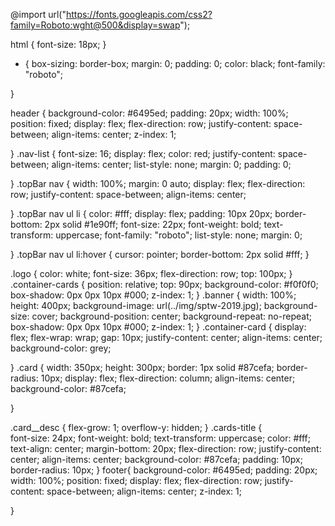 @import url("https://fonts.googleapis.com/css2?family=Roboto:wght@500&display=swap");

html {
  font-size: 18px;
}

* {
  box-sizing: border-box;
  margin: 0;
  padding: 0;
  color: black;
  font-family: "roboto";


}

header {
  background-color: #6495ed;
  padding: 20px;
  width: 100%;
  position: fixed;
  display: flex;
  flex-direction: row;
  justify-content: space-between;
  align-items: center;
  z-index: 1;

}
.nav-list {
  font-size: 16;
  display: flex;
  color: red;
  justify-content: space-between;
  align-items: center;
  list-style: none;
  margin: 0;
  padding: 0;

}
.topBar nav {
  width: 100%;
  margin: 0 auto;
  display: flex;
  flex-direction: row;
  justify-content: space-between;
  align-items: center;


}
.topBar nav ul li {
  color: #fff;
  display: flex;
  padding: 10px 20px;
  border-bottom: 2px solid #1e90ff;
  font-size: 22px;
  font-weight: bold;
  text-transform: uppercase;
  font-family: "roboto";
  list-style: none;
  margin: 0;
  
  
}
.topBar nav ul li:hover {
  cursor: pointer;
  border-bottom: 2px solid #fff;
}

.logo {
  color: white;
  font-size: 36px;
  flex-direction: row;
  top: 100px;
}
.container-cards {
  position: relative;
  top: 90px;
  background-color: #f0f0f0; 
  box-shadow: 0px 0px 10px #000;
  z-index: 1;
}
.banner {
  width: 100%;
  height: 400px;
  background-image: url(../img/sptw-2019.jpg);
  background-size: cover;
  background-position: center;
  background-repeat: no-repeat;
  box-shadow: 0px 0px 10px #000;
  z-index: 1;
}
.container-card {
  display: flex;
  flex-wrap: wrap;
  gap: 10px;
  justify-content: center;
  align-items: center;
  background-color: grey;

}
.card {   width: 350px;
  height: 300px;
  border: 1px solid #87cefa;
  border-radius: 10px;
  display: flex;
  flex-direction: column;
  align-items: center;
  background-color: #87cefa;

}

.card__desc {
  flex-grow: 1;
  overflow-y: hidden;
}
.cards-title {  
  font-size: 24px;
  font-weight: bold;
  text-transform: uppercase;
  color: #fff;
  text-align: center;
  margin-bottom: 20px;
  flex-direction: row;
  justify-content: center;
  align-items: center;
  background-color: #87cefa;
  padding: 10px;
  border-radius: 10px;
}
footer{
  background-color: #6495ed;
  padding: 20px;
  width: 100%;
  position: fixed;
  display: flex;
  flex-direction: row;
  justify-content: space-between;
  align-items: center;
  z-index: 1;

}